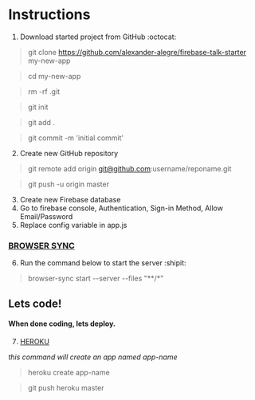 # Instructions
1. Download started project from GitHub :octocat:

> git clone https://github.com/alexander-alegre/firebase-talk-starter my-new-app

> cd my-new-app

> rm -rf .git

> git init

> git add .

> git commit -m 'initial commit'

2. Create new GitHub repository

> git remote add origin git@github.com:username/reponame.git

> git push -u origin master

3. Create new Firebase database
4. Go to firebase console, Authentication, Sign-in Method, Allow Email/Password
5. Replace config variable in app.js
### [BROWSER SYNC](https://www.browsersync.io/)
6. Run the command below to start the server :shipit:
> browser-sync start --server --files "**/*"

## Lets code!

#### When done coding, lets deploy.

7. [HEROKU](https://devcenter.heroku.com/)

*this command will create an app named app-name*

> heroku create app-name

> git push heroku master
